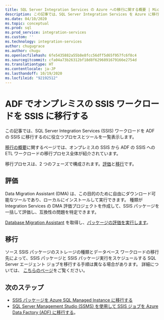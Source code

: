 ```yaml
---
title: SQL Server Integration Services の Azure への移行に関する概要 | Microsoft Docs
description: この記事では、SQL Server Integration Services を Azure に移行するためのプロセスとツールを紹介しています。
ms.date: 04/10/2020
ms.topic: conceptual
ms.prod: sql
ms.prod_service: integration-services
ms.custom: ''
ms.technology: integration-services
author: chugugrace
ms.author: chugu
ms.openlocfilehash: 6fe5435882a55b8e8fcc56dff5d65f957fc6f8c4
ms.sourcegitcommit: cfa04a73b26312bf18d8f6296891679166e2754d
ms.translationtype: HT
ms.contentlocale: ja-JP
ms.lasthandoff: 10/19/2020
ms.locfileid: "92192512"
---
```

# <a name="migrate-on-premises-ssis-workloads-to-ssis-in-adf"></a>ADF でオンプレミスの SSIS ワークロードを SSIS に移行する

この記事では、SQL Server Integration Services (SSIS) ワークロードを ADF の SSIS に移行するのに役立つプロセスとツールを一覧表示します。

[移行の概要](/azure/data-factory/scenario-ssis-migration-overview)に関するページでは、オンプレミスの SSIS から ADF の SSIS への ETL ワークロードの移行プロセス全体が紹介されています。

移行プロセスは、2 つのフェーズで構成されます。[評価](/azure/data-factory/scenario-ssis-migration-overview#assessment)と[移行](/azure/data-factory/scenario-ssis-migration-overview#migration)です。

## <a name="assessment"></a>評価

Data Migration Assistant (DMA) は、この目的のために自由にダウンロード可能なツールであり、ローカルにインストールして実行できます。 種類が Integration Services の DMA 評価プロジェクトを作成して、SSIS パッケージを一括して評価し、互換性の問題を特定できます。

[Database Migration Assistant](../../dma/dma-overview.md) を取得し、[パッケージの評価を実行します](../../dma/dma-assess-ssis.md)。

## <a name="migration"></a>移行

ソース SSIS パッケージのストレージの種類とデータベース ワークロードの移行先によって、SSIS パッケージと SSIS パッケージ実行をスケジュールする SQL Server エージェント ジョブを移行する手順は異なる場合があります。 詳細については、 [こちらのページ](/azure/data-factory/scenario-ssis-migration-overview#migration)をご覧ください。

## <a name="next-steps"></a>次のステップ

- [SSIS パッケージを Azure SQL Managed Instance に移行する](/azure/dms/how-to-migrate-ssis-packages-managed-instance)
- [SQL Server Management Studio (SSMS) を使用して SSIS ジョブを Azure Data Factory (ADF) に移行する](/azure/data-factory/how-to-migrate-ssis-job-ssms)。